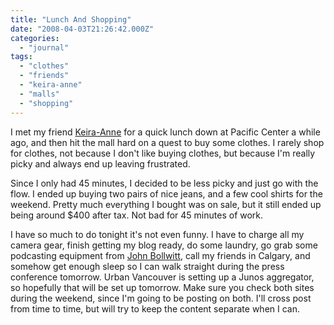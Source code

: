 ```yaml
---
title: "Lunch And Shopping"
date: "2008-04-03T21:26:42.000Z"
categories: 
  - "journal"
tags: 
  - "clothes"
  - "friends"
  - "keira-anne"
  - "malls"
  - "shopping"
---
```


I met my friend [Keira-Anne](http://keira-anne.com) for a quick lunch down at Pacific Center a while ago, and then hit the mall hard on a quest to buy some clothes. I rarely shop for clothes, not because I don't like buying clothes, but because I'm really picky and always end up leaving frustrated.

Since I only had 45 minutes, I decided to be less picky and just go with the flow. I ended up buying two pairs of nice jeans, and a few cool shirts for the weekend. Pretty much everything I bought was on sale, but it still ended up being around $400 after tax. Not bad for 45 minutes of work.

I have so much to do tonight it's not even funny. I have to charge all my camera gear, finish getting my blog ready, do some laundry, go grab some podcasting equipment from [John Bollwitt](http://johnbollwitt.com), call my friends in Calgary, and somehow get enough sleep so I can walk straight during the press conference tomorrow. Urban Vancouver is setting up a Junos aggregator, so hopefully that will be set up tomorrow. Make sure you check both sites during the weekend, since I'm going to be posting on both. I'll cross post from time to time, but will try to keep the content separate when I can.

